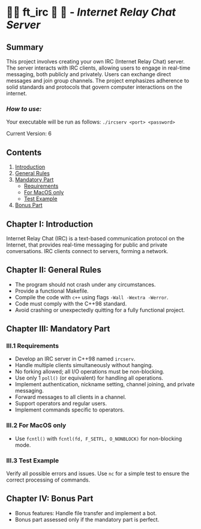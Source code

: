 # 🌻✨ **ft_irc** 🎉 💌 - _Internet Relay Chat Server_

## Summary

This project involves creating your own IRC (Internet Relay Chat) server. The server interacts with IRC clients, allowing users to engage in real-time messaging, both publicly and privately. Users can exchange direct messages and join group channels. The project emphasizes adherence to solid standards and protocols that govern computer interactions on the internet.

### _How to use:_

Your executable will be run as follows:
`./ircserv <port> <password>`

Current Version: 6

## Contents

1. [Introduction](#chapter-i-introduction)
2. [General Rules](#chapter-ii-general-rules)
3. [Mandatory Part](#chapter-iii-mandatory-part)
   - [Requirements](#iii1-requirements)
   - [For MacOS only](#iii2-for-macos-only)
   - [Test Example](#iii3-test-example)
4. [Bonus Part](#chapter-iv-bonus-part)

## Chapter I: Introduction

Internet Relay Chat (IRC) is a text-based communication protocol on the Internet, that provides real-time messaging for public and private conversations. IRC clients connect to servers, forming a network.

## Chapter II: General Rules

- The program should not crash under any circumstances.
- Provide a functional Makefile.
- Compile the code with `c++` using flags `-Wall -Wextra -Werror`.
- Code must comply with the C++98 standard.
- Avoid crashing or unexpectedly quitting for a fully functional project.

## Chapter III: Mandatory Part

### III.1 Requirements

- Develop an IRC server in C++98 named `ircserv`.
- Handle multiple clients simultaneously without hanging.
- No forking allowed; all I/O operations must be non-blocking.
- Use only 1 `poll()` (or equivalent) for handling all operations.
- Implement authentication, nickname setting, channel joining, and private messaging.
- Forward messages to all clients in a channel.
- Support operators and regular users.
- Implement commands specific to operators.

### III.2 For MacOS only

- Use `fcntl()` with `fcntl(fd, F_SETFL, O_NONBLOCK)` for non-blocking mode.

### III.3 Test Example

Verify all possible errors and issues. Use `nc` for a simple test to ensure the correct processing of commands.

## Chapter IV: Bonus Part

- Bonus features: Handle file transfer and implement a bot.
- Bonus part assessed only if the mandatory part is perfect.
